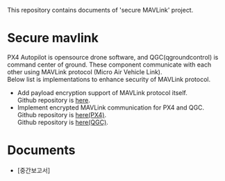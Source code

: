 This repository contains documents of 'secure MAVLink' project.

# Secure mavlink
PX4 Autopilot is opensource drone software, and QGC(qgroundcontrol) is command center of ground. These component communicate with each other using MAVLink protocol (Micro Air Vehicle Link).  
Below list is implementations to enhance security of MAVLink protocol.  
* Add payload encryption support of MAVLink protocol itself.  
Github repository is [here](https://github.com/Lumy0726/pymavlink/).  
* Implement encrypted MAVLink communication for PX4 and QGC.  
Github repository is [here(PX4)](https://github.com/Lumy0726/PX4-Autopilot/).  
Github repository is [here(QGC)](https://github.com/Lumy0726/qgroundcontrol/).  

# Documents
* [중간보고서]  
